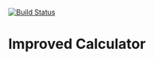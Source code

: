 [![Build Status](https://app.travis-ci.com/kaw393939/calculatoerImp.svg?branch=master)](https://app.travis-ci.com/kaw393939/calculatoerImp)
# Improved Calculator

